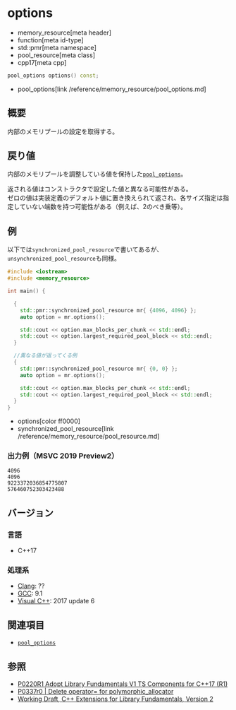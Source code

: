 # options
* memory_resource[meta header]
* function[meta id-type]
* std::pmr[meta namespace]
* pool_resource[meta class]
* cpp17[meta cpp]

```cpp
pool_options options() const;
```
* pool_options[link /reference/memory_resource/pool_options.md]

## 概要
内部のメモリプールの設定を取得する。

## 戻り値
内部のメモリプールを調整している値を保持した[`pool_options`](/reference/memory_resource/pool_options.md)。

返される値はコンストラクタで設定した値と異なる可能性がある。  
ゼロの値は実装定義のデフォルト値に置き換えられて返され、各サイズ指定は指定していない端数を持つ可能性がある（例えば、2のべき乗等）。

## 例
以下では`synchronized_pool_resource`で書いてあるが、`unsynchronized_pool_resource`も同様。

```cpp example
#include <iostream>
#include <memory_resource>

int main() {

  {
    std::pmr::synchronized_pool_resource mr{ {4096, 4096} };
    auto option = mr.options();

    std::cout << option.max_blocks_per_chunk << std::endl;
    std::cout << option.largest_required_pool_block << std::endl;
  }

  //異なる値が返ってくる例
  {
    std::pmr::synchronized_pool_resource mr{ {0, 0} };
    auto option = mr.options();

    std::cout << option.max_blocks_per_chunk << std::endl;
    std::cout << option.largest_required_pool_block << std::endl;
  }
}
```
* options[color ff0000]
* synchronized_pool_resource[link /reference/memory_resource/pool_resource.md]

### 出力例（MSVC 2019 Preview2）
```
4096
4096
9223372036854775807
576460752303423488
```

## バージョン
### 言語
- C++17

### 処理系
- [Clang](/implementation.md#clang): ??
- [GCC](/implementation.md#gcc): 9.1
- [Visual C++](/implementation.md#visual_cpp): 2017 update 6

## 関連項目
- [`pool_options`](/reference/memory_resource/pool_options.md)

## 参照
- [P0220R1 Adopt Library Fundamentals V1 TS Components for C++17 (R1)](http://www.open-std.org/jtc1/sc22/wg21/docs/papers/2016/p0220r1.html)
- [P0337r0 | Delete operator= for polymorphic_allocator](http://www.open-std.org/jtc1/sc22/wg21/docs/papers/2016/p0337r0.html)
- [Working Draft, C++ Extensions for Library Fundamentals, Version 2](http://www.open-std.org/jtc1/sc22/wg21/docs/papers/2015/n4562.html#memory.resource.synop)
